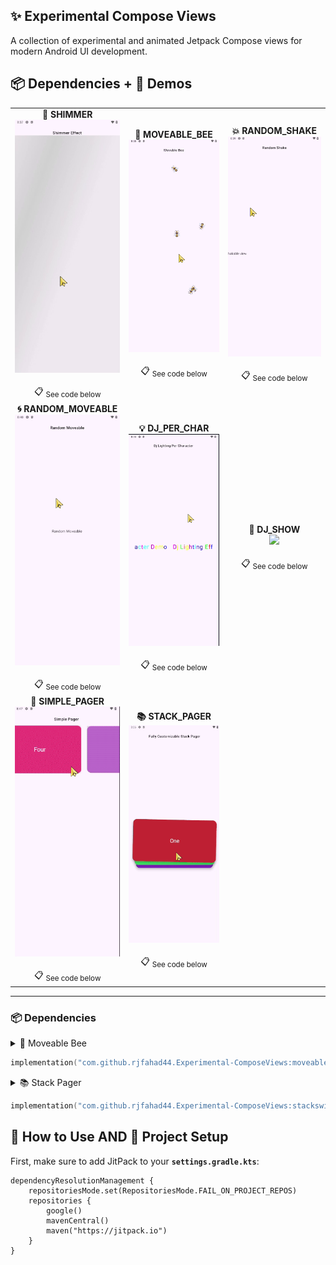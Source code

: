 ## ✨ Experimental Compose Views

A collection of experimental and animated Jetpack Compose views for modern Android UI development.

## 📦 Dependencies + 🎥 Demos

<table>
<tr>
<td align="center"> <b>🔹 SHIMMER</b><br>
<img src="https://github.com/rjfahad44/Experimental-ComposeViews/blob/dev_fahad/demo_media/shimmer_effect.gif?raw=true" width="200"><br><br>
📋 <sub>See code below</sub>
</td>
<td align="center"> <b>🐝 MOVEABLE_BEE</b><br>
<img src="https://github.com/rjfahad44/Experimental-ComposeViews/blob/dev_fahad/demo_media/moveable_bee.gif?raw=true" width="200"><br><br> 
📋 <sub>See code below</sub>
</td>
<td align="center"> <b>💥 RANDOM_SHAKE</b><br>
<img src="https://github.com/rjfahad44/Experimental-ComposeViews/blob/dev_fahad/demo_media/random_shake.gif?raw=true" width="200"><br><br>
📋 <sub>See code below</sub>
</td>
</tr>
<tr> 
<td align="center"> <b>🌀 RANDOM_MOVEABLE</b><br>
<img src="https://github.com/rjfahad44/Experimental-ComposeViews/blob/dev_fahad/demo_media/random_moveable.gif?raw=true" width="200"><br><br>
📋 <sub>See code below</sub>
</td>
<td align="center"> <b>💡 DJ_PER_CHAR</b><br>
<img src="https://github.com/rjfahad44/Experimental-ComposeViews/blob/dev_fahad/demo_media/dj_lighting_per_character.gif?raw=true" width="200"><br><br>
📋 <sub>See code below</sub>
</td>
<td align="center"> <b>🌈 DJ_SHOW</b><br>
<img src="https://github.com/rjfahad44/Experimental-ComposeViews/blob/dev_fahad/demo_media/dj_show_light_effect.gif?raw=true" width="200"><br><br> 
📋 <sub>See code below</sub>
</td>
</tr>
<tr>
<td align="center"> <b>📄 SIMPLE_PAGER</b><br>
<img src="https://github.com/rjfahad44/Experimental-ComposeViews/blob/dev_fahad/demo_media/simple_pager.gif?raw=true" width="200"><br><br>
📋 <sub>See code below</sub>
</td> 
<td align="center"> <b>📚 STACK_PAGER</b><br>
<img src="https://github.com/rjfahad44/Experimental-ComposeViews/blob/dev_fahad/demo_media/fully_customizable_stack_pager.gif?raw=true" width="200"><br><br>
📋 <sub>See code below</sub>
</td>
<td></td> 
</tr>
</table>

---

### 📦 Dependencies

<details>
<summary>🐝 Moveable Bee</summary>
</details>

```kotlin
implementation("com.github.rjfahad44.Experimental-ComposeViews:moveableimage:v0.0.2-alpha")
```

<details> <summary>📚 Stack Pager</summary></details>

```kotlin
implementation("com.github.rjfahad44.Experimental-ComposeViews:stackswipecardpager:v0.0.2-alpha")
```




## 🚀 How to Use AND 🔧 Project Setup

First, make sure to add JitPack to your  **`settings.gradle.kts`**:

```
dependencyResolutionManagement {
    repositoriesMode.set(RepositoriesMode.FAIL_ON_PROJECT_REPOS)
    repositories {
        google()
        mavenCentral()
        maven("https://jitpack.io")
    }
}
```

